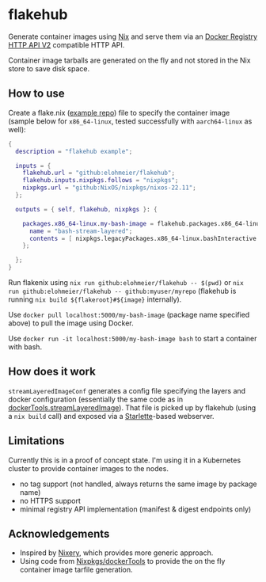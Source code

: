 # flakehub

Generate container images using [Nix](https://nixos.org) and serve them via an [Docker Registry HTTP API V2](https://docs.docker.com/registry/spec/api/) compatible HTTP API.

Container image tarballs are generated on the fly and not stored in the Nix store to save disk space.


## How to use

Create a flake.nix ([example repo](https://github.com/elohmeier/flakehub-example)) file to specify the container image (sample below for `x86_64-linux`, tested successfully with `aarch64-linux` as well):

```nix
{
  description = "flakehub example";

  inputs = {
    flakehub.url = "github:elohmeier/flakehub";
    flakehub.inputs.nixpkgs.follows = "nixpkgs";
    nixpkgs.url = "github:NixOS/nixpkgs/nixos-22.11";
  };

  outputs = { self, flakehub, nixpkgs }: {

    packages.x86_64-linux.my-bash-image = flakehub.packages.x86_64-linux.flakehubTools.streamLayeredImageConf {
      name = "bash-stream-layered";
      contents = [ nixpkgs.legacyPackages.x86_64-linux.bashInteractive ];
    };

  };
}
```

Run flakenix using `nix run github:elohmeier/flakehub -- $(pwd)` or `nix run github:elohmeier/flakehub -- github:myuser/myrepo` (flakehub is running `nix build ${flakeroot}#${image}` internally).

Use `docker pull localhost:5000/my-bash-image` (package name specified above) to pull the image using Docker.

Use `docker run -it localhost:5000/my-bash-image bash` to start a container with bash.


## How does it work

`streamLayeredImageConf` generates a config file specifying the layers and docker configuration (essentially the same code as in [dockerTools.streamLayeredImage](https://github.com/NixOS/nixpkgs/blob/379ab86ded0f5bb7b5f0b7d8d6c7d9b1e15b80da/pkgs/build-support/docker/default.nix#L830)). That file is picked up by flakehub (using a `nix build` call) and exposed via a [Starlette](https://www.starlette.io/)-based webserver.


## Limitations

Currently this is in a proof of concept state. I'm using it in a Kubernetes cluster to provide container images to the nodes.

- no tag support (not handled, always returns the same image by package name)
- no HTTPS support
- minimal registry API implementation (manifest & digest endpoints only)


## Acknowledgements

- Inspired by [Nixery](https://github.com/tazjin/nixery), which provides more generic approach.
- Using code from [Nixpkgs/dockerTools](https://github.com/NixOS/nixpkgs/blob/379ab86ded0f5bb7b5f0b7d8d6c7d9b1e15b80da/pkgs/build-support/docker/default.nix#L830) to provide the on the fly container image tarfile generation.

